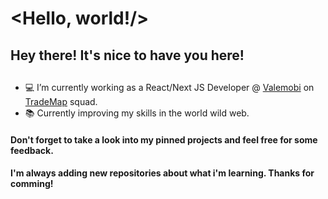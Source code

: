 # <Hello, world!/>

## Hey there! It's nice to have you here!

## 

- 💻  I’m currently working as a React/Next JS Developer @ [Valemobi](https://www.valemobi.com.br/) on [TradeMap](https://www.linkedin.com/company/trademaphub) squad.
- 📚  Currently improving my skills in the world wild web.

#### Don't forget to take a look into my pinned projects and feel free for some feedback.
#### I'm always adding new repositories about what i'm learning. Thanks for comming!
